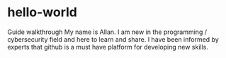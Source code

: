 # hello-world
Guide walkthrough
My name is Allan. I am new in the programming / cybersecurity field and here to learn and share.
I have been informed by experts that github is a must have platform for developing new skills.
